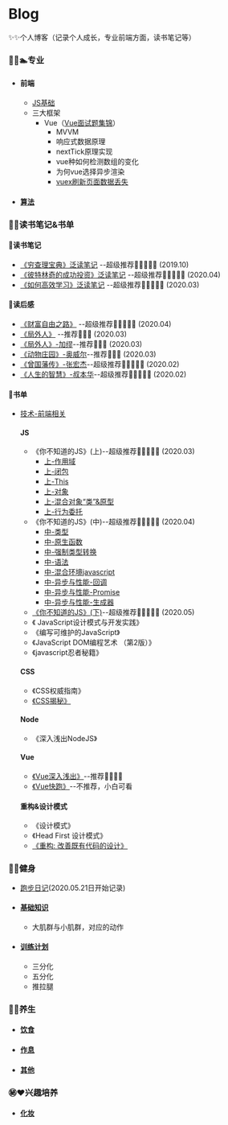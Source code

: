 # Blog
✨✨个人博客（记录个人成长，专业前端方面，读书笔记等）

### 🏃‍♀️🏊专业
  * #### 前端
     * [JS基础](https://github.com/Vstar18/FE-knowledge-JS)
     * 三大框架
         * Vue（[Vue面试题集锦](https://github.com/Vstar18/Vue-interview)）
           * MVVM
           * 响应式数据原理
           * nextTick原理实现
           * vue种如何检测数组的变化
           * 为何vue选择异步渲染
           * [vuex刷新页面数据丢失](https://github.com/Vstar18/Blog/issues/2)
  * #### [算法](https://github.com/Vstar18/FE-knowledge-algorithm)
  
### 📖📒读书笔记&书单

#### 🍓读书笔记

*  [《穷查理宝典》泛读笔记](https://github.com/Vstar18/Learn-Books/issues/1) --超级推荐🌟🌟🌟🌟🌟 (2019.10)
*  [《彼特林奇的成功投资》泛读笔记](https://github.com/Vstar18/Learn-Books/issues/38) --超级推荐🌟🌟🌟🌟🌟 (2020.04)
*  [《如何高效学习》泛读笔记](https://github.com/Vstar18/Learn-Books/issues/41) --超级推荐🌟🌟🌟🌟🌟 (2020.03)

#### 🍒读后感

 *  [《财富自由之路》](https://github.com/Vstar18/Learn-Books/issues/39) --超级推荐🌟🌟🌟🌟🌟 (2020.04)
 *  [《局外人》](https://github.com/Vstar18/Learn-Books/issues/40) --推荐🌟🌟🌟 (2020.03)
 *  [《局外人》-加缪](https://github.com/Vstar18/Learn-Books/issues/40)--推荐🌟🌟🌟 (2020.03)
 *  [《动物庄园》-奥威尔](https://github.com/Vstar18/Learn-Books/issues/42)--推荐🌟🌟🌟 (2020.03)
 *  [《曾国藩传》-张宏杰](https://github.com/Vstar18/Learn-Books/issues/43)--超级推荐🌟🌟🌟🌟🌟 (2020.02)
 *  [《人生的智慧》-叔本华](https://github.com/Vstar18/Learn-Books/issues/44)--超级推荐🌟🌟🌟🌟🌟 (2020.02)

#### 🍇书单
  * [技术-前端相关](https://github.com/Vstar18/Learn-Books/issues/3)
    #### JS

      * 《你不知道的JS》(上)--超级推荐🌟🌟🌟🌟🌟 (2020.03)
         * [上-作用域](https://github.com/Vstar18/Learn-Books/issues/34)
         * [上-闭包](https://github.com/Vstar18/Learn-Books/issues/46)
         * [上-This](https://github.com/Vstar18/Learn-Books/issues/45)
         * [上-对象](https://github.com/Vstar18/Learn-Books/issues/24)
         * [上-混合对象“类”&原型](https://github.com/Vstar18/Learn-Books/issues/25)
         * [上-行为委托](https://github.com/Vstar18/Learn-Books/issues/26)
      * 《你不知道的JS》(中)--超级推荐🌟🌟🌟🌟🌟 (2020.04)
         * [中-类型](https://github.com/Vstar18/Learn-Books/issues/27)
         * [中-原生函数](https://github.com/Vstar18/Learn-Books/issues/28)
         * [中-强制类型转换](https://github.com/Vstar18/Learn-Books/issues/29)
         * [中-语法](https://github.com/Vstar18/Learn-Books/issues/31)
         * [中-混合环境javascript](https://github.com/Vstar18/Learn-Books/issues/32)
         * [中-异步与性能-回调](https://github.com/Vstar18/Learn-Books/issues/33)
         * [中-异步与性能-Promise](https://github.com/Vstar18/Learn-Books/issues/35)
         * [中-异步与性能-生成器](https://github.com/Vstar18/Learn-Books/issues/36)
      * [《你不知道的JS》(下)](https://github.com/Vstar18/Learn-Books/issues/45)--超级推荐🌟🌟🌟🌟🌟 (2020.05)
      * 《 JavaScript设计模式与开发实践》
      * 《编写可维护的JavaScript》
      * 《JavaScript DOM编程艺术 （第2版）》
      * 《javascript忍者秘籍》
    #### CSS

      * 《CSS权威指南》
      * [《CSS揭秘》](https://github.com/Vstar18/Learn-Books/issues/30)

    #### Node
      * 《深入浅出NodeJS》

    #### Vue
      * [《Vue深入浅出》](https://github.com/Vstar18/Learn-Books/issues/37)--推荐🌟🌟🌟🌟
      * [《Vue快跑》](https://github.com/Vstar18/Learn-Books/issues/18)--不推荐，小白可看
      
    #### 重构&设计模式
      * 《设计模式》
      * 《Head First 设计模式》
      * [《重构: 改善既有代码的设计》](https://github.com/Vstar18/Learn-Books/issues/20)

### 🎾🏀健身
  * [跑步日记](https://github.com/Vstar18/RunTime)(2020.05.21日开始记录)
  * #### [基础知识]()
    * 大肌群与小肌群，对应的动作
  * #### [训练计划]()
    * 三分化
    * 五分化
    * 推拉腿

### 🥣🍚养生
  * #### [饮食]()
  * #### [作息]()
  * #### [其他]()
  
### ㊙️❤️兴趣培养
  * #### [化妆]()
